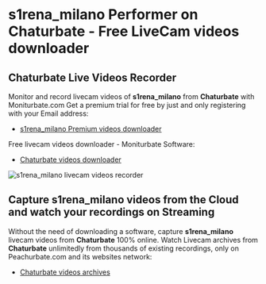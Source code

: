 # s1rena_milano Performer on Chaturbate - Free LiveCam videos downloader

## Chaturbate Live Videos Recorder

Monitor and record livecam videos of **s1rena_milano** from **Chaturbate** with Moniturbate.com
Get a premium trial for free by just and only registering with your Email address:
* [s1rena_milano Premium videos downloader](https://moniturbate.com/request-demo-licence-key.html)

Free livecam videos downloader - Moniturbate Software:
* [Chaturbate videos downloader](https://moniturbate.com/moniturbate-download-software.html)

![s1rena_milano livecam videos recorder](https://peachurnet.com/templates/moniturbate-software.png)


## Capture s1rena_milano videos from the Cloud and watch your recordings on Streaming

Without the need of downloading a software, capture **s1rena_milano** livecam videos from **Chaturbate** 100% online.
Watch Livecam archives from **Chaturbate** unlimitedly from thousands of existing recordings, only on Peachurbate.com and its websites network:
* [Chaturbate videos archives](https://peachurnet.com/)